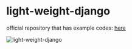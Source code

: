 # light-weight-django

official repository that has example codes: [here](https://github.com/lightweightdjango/examples)

![light-weight-django](https://images-fe.ssl-images-amazon.com/images/I/51y13o%2BB%2BsL.jpg)


